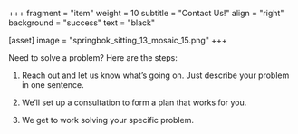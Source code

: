 +++
fragment = "item"
weight = 10
subtitle = "Contact Us!"
align = "right"
background = "success"
text = "black"

[asset]
    image = "springbok_sitting_13_mosaic_15.png"
+++


Need to solve a problem? Here are the steps:

1. Reach out and let us know what’s going on. Just describe your problem in one sentence.

2. We’ll set up a consultation to form a plan that works for you.

3. We get to work solving your specific problem.
